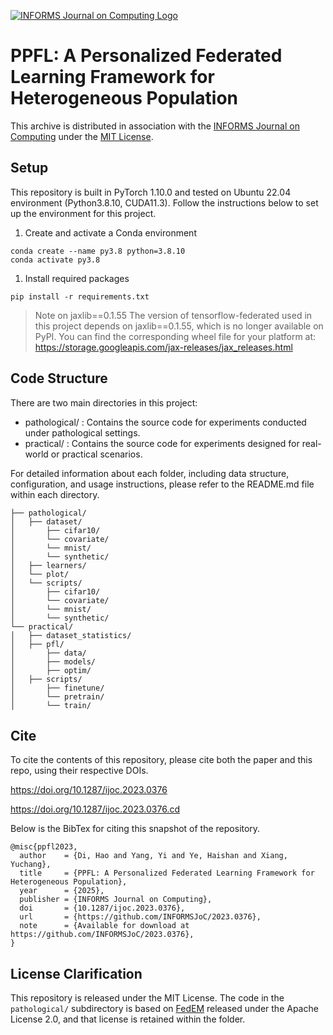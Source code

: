 [![INFORMS Journal on Computing Logo](https://INFORMSJoC.github.io/logos/INFORMS_Journal_on_Computing_Header.jpg)](https://pubsonline.informs.org/journal/ijoc)

# PPFL: A Personalized Federated Learning Framework for Heterogeneous Population

This archive is distributed in association with the [INFORMS Journal on
Computing](https://pubsonline.informs.org/journal/ijoc) under the [MIT License](LICENSE).

##  Setup
This repository is built in PyTorch 1.10.0 and tested on Ubuntu 22.04 environment (Python3.8.10, CUDA11.3).
Follow the instructions below to set up the environment for this project.

1. Create and activate a Conda environment
```
conda create --name py3.8 python=3.8.10 
conda activate py3.8
```
1. Install required packages
```
pip install -r requirements.txt
```
> Note on jaxlib==0.1.55
> The version of tensorflow-federated used in this project depends on jaxlib==0.1.55, which is no longer available on PyPI. You can find the corresponding wheel file for your platform at: https://storage.googleapis.com/jax-releases/jax_releases.html

## Code Structure

There are two main directories in this project:

- pathological/ : Contains the source code for experiments conducted under pathological settings.
- practical/ : Contains the source code for experiments designed for real-world or practical scenarios.
  
For detailed information about each folder, including data structure, configuration, and usage instructions, please refer to the README.md file within each directory.

```
├── pathological/                
│   ├── dataset/
│       ├── cifar10/  
│       └── covariate/           
│       └── mnist/
│       └── synthetic/
│   ├── learners/                 
│   └── plot/                  
│   └── scripts/
│       ├── cifar10/  
│       └── covariate/           
│       └── mnist/
│       └── synthetic/
└── practical/
│   ├── dataset_statistics/
│   ├── pfl/
│       ├── data/  
│       ├── models/  
│       ├── optim/  
│   ├── scripts/
│       ├── finetune/  
│       └── pretrain/           
│       └── train/
```

## Cite

To cite the contents of this repository, please cite both the paper and this repo, using their respective DOIs.

https://doi.org/10.1287/ijoc.2023.0376

https://doi.org/10.1287/ijoc.2023.0376.cd

Below is the BibTex for citing this snapshot of the repository.

```
@misc{ppfl2023,
  author    = {Di, Hao and Yang, Yi and Ye, Haishan and Xiang, Yuchang},
  title     = {PPFL: A Personalized Federated Learning Framework for Heterogeneous Population},
  year      = {2025},
  publisher = {INFORMS Journal on Computing},
  doi       = {10.1287/ijoc.2023.0376},
  url       = {https://github.com/INFORMSJoC/2023.0376},
  note      = {Available for download at https://github.com/INFORMSJoC/2023.0376},
}  
```

## License Clarification

This repository is released under the MIT License. The code in the `pathological/` subdirectory is based on [FedEM](https://github.com/omarfoq/FedEM) released under the Apache License 2.0, and that license is retained within the folder.